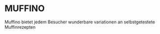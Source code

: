 # MUFFINO
Muffino bietet jedem Besucher wunderbare variationen an selbstgetestete Muffinrezepten



